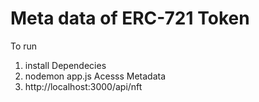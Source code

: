 # Meta data of ERC-721 Token

To run

1. install Dependecies
2. nodemon app.js
 Acesss Metadata
3. http://localhost:3000/api/nft
